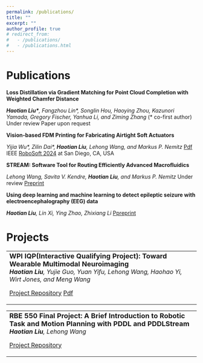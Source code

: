 ```yaml
---
permalink: /publications/
title: ""
excerpt: ""
author_profile: true
# redirect_from: 
#   - /publications/
#   - /publications.html
---
```


# Publications

**Loss Distillation via Gradient Matching for Point Cloud Completion with Weighted Chamfer Distance**

***Haotian Liu\***, Fangzhou Lin\*, Songlin Hou, Haoying Zhou, Kazunori Yamada, Gregory Fischer, Yanhua Li, and Ziming Zhang* (* co-first author)
Under review Paper upon request

**Vision-based FDM Printing for Fabricating Airtight Soft Actuators**

*Yijia Wu\*, Zilin Dai\*, **Haotian Liu**, Lehong Wang, and Markus P. Nemitz*
[Pdf](https://arxiv.org/abs/2312.01135) IEEE [RoboSoft 2024](https://softroboticsconference.org/) at San Diego, CA, USA

**STREAM: Software Tool for Routing Efficiently Advanced Macrofluidics**

*Lehong Wang, Savita V. Kendre, **Haotian Liu**, and Markus P. Nemitz*
Under review [Preprint](https://arxiv.org/abs/2312.01130)

**Using deep learning and machine learning to detect epileptic seizure with electroencephalography (EEG) data**

***Haotian Liu**, Lin Xi, Ying Zhao, Zhixiang Li*
[Ppreprint](https://arxiv.org/abs/1910.02544v1)

# Projects

<table style = "border: none">
  <tr>
    <td style = "border: none">
      <b style="font-size: 18px;">WPI IQP(Interactive Qualifying Project): Toward Wearable Multimodal Neuroimaging</b><br>
      <i style="font-size: 16px;"><strong>Haotian Liu</strong>, Yujie Guo, Yuan Yifu, Lehong Wang, Haohao Yi, Wirt Jones, and Meng Wang</i>
      <p style="font-size: 16px;"><a href="https://github.com/Andyliu7081/WPI-IQP-Ubiquitous-EEG-Headset-"> Project Repository</a> <a href="https://digital.wpi.edu/concern/student_works/zk51vm06g?locale=en"> Pdf</a></p>
    </td>
  </tr>
</table>

<table style = "border: none">
  <tr>
    <td style = "border: none">
      <b style="font-size: 18px;">RBE 550 Final Project: A Brief Introduction to Robotic Task and Motion Planning with PDDL and PDDLStream</b><br>
      <i style="font-size: 16px;"><strong>Haotian Liu</strong>, Lehong Wang</i>
      <p style="font-size: 16px;"><a href="https://github.com/Andyliu7081/WPI_RBE550_Motion_Planning_Course_Projects.git"> Project Repository</a></p>
    </td>
  </tr>
</table>
